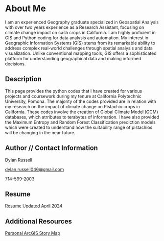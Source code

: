 # About Me

I am an experienced Geography graduate specialized in Geospatial Analysis with over two years experience as a Research
Assistant, focusing on climate change impact on cash crops in California. I am highly proficient in GIS and Python coding for data
analysis and automation. My interest in Geographic Information Systems (GIS) stems from its remarkable ability to address complex real-world
challenges through spatial analysis and data visualization. Unlike conventional mapping tools, GIS offers a sophisticated platform for 
understanding geographical data and making informed decisions.

## Description

This page provides the python codes that I have created for various projects and coursework during my tenure at California Polytechnic 
University, Pomona. The majority of the codes provided are in relation with my research on the impact of climate change on Pistachio 
crops in California. These codes involve the creation of Global Climate Model (GCM) databases, which atrributes to terabytes of information.
I have also provided the Maximum Entropy and Random Forest Classification prediction models which were created to understand how the 
suitability range of pistachios will be changing in the near future.

## Author // Contact Information

Dylan Russell  

dylan.russell046@gmail.com

714-599-2003

## Resume
[Resume Updated April 2024](https://livecsupomona-my.sharepoint.com/:b:/g/personal/darussell_cpp_edu/EWOHs9tHrIlDmC82FHTzz4EBnEPb8U-mISnNLSDO_NIBoA?e=UpoSH6)

## Additional Resources
[Personal ArcGIS Story Map](https://arcg.is/001P8a)
